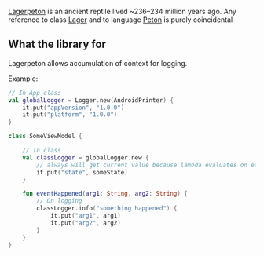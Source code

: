 [Lagerpeton](https://en.wikipedia.org/wiki/Lagerpeton) is an ancient reptile lived ~236–234 million years ago. Any reference to class [Lager](https://docs.oracle.com/javase/7/docs/api/java/util/logging/Logger.html) and to language [Peton](https://www.python.org/) is purely coincidental

## What the library for

Lagerpeton allows accumulation of context for logging.

Example:
```kotlin
// In App class
val globalLogger = Logger.new(AndroidPrinter) {
    it.put("appVersion", "1.0.0")
    it.put("platform", "1.0.0")
}

class SomeViewModel {

    // In class
    val classLogger = globalLogger.new {
        // always will get current value because lambda evaluates on each logging
        it.put("state", someState)
    }

    fun eventHappened(arg1: String, arg2: String) {
        // On logging
        classLogger.info("something happened") {
            it.put("arg1", arg1)
            it.put("arg2", arg2)
        }
    }
}
```
